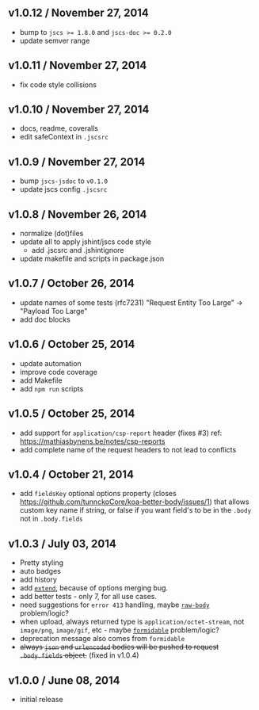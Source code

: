 ## v1.0.12 / November 27, 2014
- bump to `jscs >= 1.8.0` and `jscs-doc >= 0.2.0`
- update semver range

## v1.0.11 / November 27, 2014
- fix code style collisions

## v1.0.10 / November 27, 2014
- docs, readme, coveralls
- edit safeContext in `.jscsrc`

## v1.0.9 / November 27, 2014
- bump `jscs-jsdoc` to `v0.1.0`
- update jscs config `.jscsrc`

## v1.0.8 / November 26, 2014
- normalize (dot)files
- update all to apply jshint/jscs code style
  - add .jscsrc and .jshintignore
- update makefile and scripts in package.json

## v1.0.7 / October 26, 2014
- update names of some tests (rfc7231) "Request Entity Too Large" -> "Payload Too Large"
- add doc blocks

## v1.0.6 / October 25, 2014
- update automation
- improve code coverage
- add Makefile
- add `npm run` scripts

## v1.0.5 / October 25, 2014
- add support for `application/csp-report` header (fixes #3) ref: https://mathiasbynens.be/notes/csp-reports
- add complete name of the request headers to not lead to conflicts

## v1.0.4 / October 21, 2014
- add `fieldsKey` optional options property (closes https://github.com/tunnckoCore/koa-better-body/issues/1) that allows custom key name if string, or false if you want field's to be in the `.body` not in `.body.fields`

## v1.0.3 / July 03, 2014
- Pretty styling
- auto badges
- add history
- add [`extend`][extend-url], because of options merging bug.
- add better tests - only 7, for all use cases.
- need suggestions for `error 413` handling, maybe [`raw-body`][rawbody-url] problem/logic?
- when upload, always returned type is `application/octet-stream`, not `image/png`, `image/gif`, etc - maybe [`formidable`][formidable-url] problem/logic?
- deprecation message also comes from `formidable`
- ~~always `json` and `urlencoded` bodies will be pushed to request `.body.fields` object.~~ (fixed in v1.0.4)

## v1.0.0 / June 08, 2014
- initial release



[npmjs-url]: http://npm.im/koa-better-body
[npmjs-shields]: http://img.shields.io/npm/v/koa-better-body.svg
[npmjs-install]: https://nodei.co/npm/koa-better-body.svg?mini=true

[coveralls-url]: https://coveralls.io/r/tunnckoCore/koa-better-body?branch=master
[coveralls-shields]: https://img.shields.io/coveralls/tunnckoCore/koa-better-body.svg

[license-url]: https://github.com/tunnckoCore/koa-better-body/blob/master/license.md
[license-img]: http://img.shields.io/badge/license-MIT-blue.svg

[travis-url]: https://travis-ci.org/tunnckoCore/koa-better-body
[travis-img]: https://travis-ci.org/tunnckoCore/koa-better-body.svg?branch=master

[depstat-url]: https://david-dm.org/tunnckoCore/koa-better-body
[depstat-img]: https://david-dm.org/tunnckoCore/koa-better-body.svg

[author-gittip-img]: http://img.shields.io/gittip/tunnckoCore.svg
[author-gittip]: https://www.gittip.com/tunnckoCore
[author-github]: https://github.com/tunnckoCore
[author-twitter]: https://twitter.com/tunnckoCore

[author-website]: http://www.whistle-bg.tk
[author-npmjs]: https://npmjs.org/~tunnckocore

[cobody-url]: https://github.com/visionmedia/co-body
[mocha-url]: https://github.com/visionmedia/mocha
[rawbody-url]: https://github.com/stream-utils/raw-body
[multer-url]: https://github.com/expressjs/multer
[koa-router-url]: https://github.com/alexmingoia/koa-router
[koa-url]: https://github.com/koajs/koa
[formidable-url]: https://github.com/felixge/node-formidable
[co-url]: https://github.com/visionmedia/co
[extend-url]: https://github.com/justmoon/node-extend
[csp-report]: https://mathiasbynens.be/notes/csp-reports
